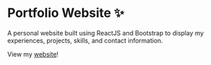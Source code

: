 # Portfolio Website ✨

A personal website built using ReactJS and Bootstrap to display my experiences, projects, skills, and contact information.

View my [website](https://jessica-yu.netlify.app/)!
